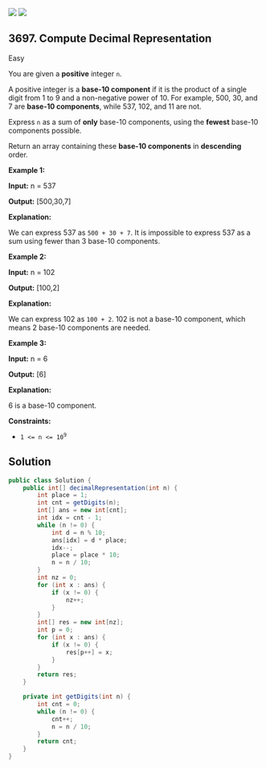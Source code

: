 [![](https://img.shields.io/github/stars/javadev/LeetCode-in-Java?label=Stars&style=flat-square)](https://github.com/javadev/LeetCode-in-Java)
[![](https://img.shields.io/github/forks/javadev/LeetCode-in-Java?label=Fork%20me%20on%20GitHub%20&style=flat-square)](https://github.com/javadev/LeetCode-in-Java/fork)

## 3697\. Compute Decimal Representation

Easy

You are given a **positive** integer `n`.

A positive integer is a **base-10 component** if it is the product of a single digit from 1 to 9 and a non-negative power of 10. For example, 500, 30, and 7 are **base-10 components**, while 537, 102, and 11 are not.

Express `n` as a sum of **only** base-10 components, using the **fewest** base-10 components possible.

Return an array containing these **base-10 components** in **descending** order.

**Example 1:**

**Input:** n = 537

**Output:** [500,30,7]

**Explanation:**

We can express 537 as `500 + 30 + 7`. It is impossible to express 537 as a sum using fewer than 3 base-10 components.

**Example 2:**

**Input:** n = 102

**Output:** [100,2]

**Explanation:**

We can express 102 as `100 + 2`. 102 is not a base-10 component, which means 2 base-10 components are needed.

**Example 3:**

**Input:** n = 6

**Output:** [6]

**Explanation:**

6 is a base-10 component.

**Constraints:**

*   <code>1 <= n <= 10<sup>9</sup></code>

## Solution

```java
public class Solution {
    public int[] decimalRepresentation(int n) {
        int place = 1;
        int cnt = getDigits(n);
        int[] ans = new int[cnt];
        int idx = cnt - 1;
        while (n != 0) {
            int d = n % 10;
            ans[idx] = d * place;
            idx--;
            place = place * 10;
            n = n / 10;
        }
        int nz = 0;
        for (int x : ans) {
            if (x != 0) {
                nz++;
            }
        }
        int[] res = new int[nz];
        int p = 0;
        for (int x : ans) {
            if (x != 0) {
                res[p++] = x;
            }
        }
        return res;
    }

    private int getDigits(int n) {
        int cnt = 0;
        while (n != 0) {
            cnt++;
            n = n / 10;
        }
        return cnt;
    }
}
```